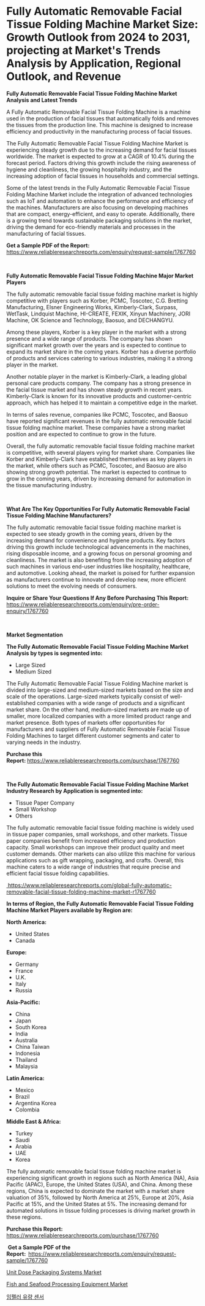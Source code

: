 <p><h1>Fully Automatic Removable Facial Tissue Folding Machine Market Size: Growth Outlook from 2024 to 2031, projecting at Market's Trends Analysis by Application, Regional Outlook, and Revenue</h1></p><p><strong>Fully Automatic Removable Facial Tissue Folding Machine Market Analysis and Latest Trends</strong></p>
<p><p>A Fully Automatic Removable Facial Tissue Folding Machine is a machine used in the production of facial tissues that automatically folds and removes the tissues from the production line. This machine is designed to increase efficiency and productivity in the manufacturing process of facial tissues.</p><p>The Fully Automatic Removable Facial Tissue Folding Machine Market is experiencing steady growth due to the increasing demand for facial tissues worldwide. The market is expected to grow at a CAGR of 10.4% during the forecast period. Factors driving this growth include the rising awareness of hygiene and cleanliness, the growing hospitality industry, and the increasing adoption of facial tissues in households and commercial settings.</p><p>Some of the latest trends in the Fully Automatic Removable Facial Tissue Folding Machine Market include the integration of advanced technologies such as IoT and automation to enhance the performance and efficiency of the machines. Manufacturers are also focusing on developing machines that are compact, energy-efficient, and easy to operate. Additionally, there is a growing trend towards sustainable packaging solutions in the market, driving the demand for eco-friendly materials and processes in the manufacturing of facial tissues.</p></p>
<p><strong>Get a Sample PDF of the Report:&nbsp;</strong> <a href="https://www.reliableresearchreports.com/enquiry/request-sample/1767760">https://www.reliableresearchreports.com/enquiry/request-sample/1767760</a></p>
<p>&nbsp;</p>
<p><strong>Fully Automatic Removable Facial Tissue Folding Machine Major Market Players</strong></p>
<p><p>The fully automatic removable facial tissue folding machine market is highly competitive with players such as Korber, PCMC, Toscotec, C.G. Bretting Manufacturing, Elsner Engineering Works, Kimberly-Clark, Surpass, WetTask, Lindquist Machine, HI-CREATE, FEXIK, Xinyun Machinery, JORI Machine, OK Science and Technology, Baosuo, and DECHANGYU.</p><p>Among these players, Korber is a key player in the market with a strong presence and a wide range of products. The company has shown significant market growth over the years and is expected to continue to expand its market share in the coming years. Korber has a diverse portfolio of products and services catering to various industries, making it a strong player in the market.</p><p>Another notable player in the market is Kimberly-Clark, a leading global personal care products company. The company has a strong presence in the facial tissue market and has shown steady growth in recent years. Kimberly-Clark is known for its innovative products and customer-centric approach, which has helped it to maintain a competitive edge in the market.</p><p>In terms of sales revenue, companies like PCMC, Toscotec, and Baosuo have reported significant revenues in the fully automatic removable facial tissue folding machine market. These companies have a strong market position and are expected to continue to grow in the future.</p><p>Overall, the fully automatic removable facial tissue folding machine market is competitive, with several players vying for market share. Companies like Korber and Kimberly-Clark have established themselves as key players in the market, while others such as PCMC, Toscotec, and Baosuo are also showing strong growth potential. The market is expected to continue to grow in the coming years, driven by increasing demand for automation in the tissue manufacturing industry.</p></p>
<p>&nbsp;</p>
<p><strong>What Are The Key Opportunities For Fully Automatic Removable Facial Tissue Folding Machine Manufacturers?</strong></p>
<p><p>The fully automatic removable facial tissue folding machine market is expected to see steady growth in the coming years, driven by the increasing demand for convenience and hygiene products. Key factors driving this growth include technological advancements in the machines, rising disposable income, and a growing focus on personal grooming and cleanliness. The market is also benefiting from the increasing adoption of such machines in various end-user industries like hospitality, healthcare, and automotive. Looking ahead, the market is poised for further expansion as manufacturers continue to innovate and develop new, more efficient solutions to meet the evolving needs of consumers.</p></p>
<p><strong>Inquire or Share Your Questions If Any Before Purchasing This Report:</strong> <a href="https://www.reliableresearchreports.com/enquiry/pre-order-enquiry/1767760">https://www.reliableresearchreports.com/enquiry/pre-order-enquiry/1767760</a></p>
<p>&nbsp;</p>
<p><strong>Market Segmentation</strong></p>
<p><strong>The Fully Automatic Removable Facial Tissue Folding Machine Market Analysis by types is segmented into:</strong></p>
<p><ul><li>Large Sized</li><li>Medium Sized</li></ul></p>
<p><p>The Fully Automatic Removable Facial Tissue Folding Machine market is divided into large-sized and medium-sized markets based on the size and scale of the operations. Large-sized markets typically consist of well-established companies with a wide range of products and a significant market share. On the other hand, medium-sized markets are made up of smaller, more localized companies with a more limited product range and market presence. Both types of markets offer opportunities for manufacturers and suppliers of Fully Automatic Removable Facial Tissue Folding Machines to target different customer segments and cater to varying needs in the industry.</p></p>
<p><strong>Purchase this Report:&nbsp;</strong><a href="https://www.reliableresearchreports.com/purchase/1767760">https://www.reliableresearchreports.com/purchase/1767760</a></p>
<p>&nbsp;</p>
<p><strong>The Fully Automatic Removable Facial Tissue Folding Machine Market Industry Research by Application is segmented into:</strong></p>
<p><ul><li>Tissue Paper Company</li><li>Small Workshop</li><li>Others</li></ul></p>
<p><p>The fully automatic removable facial tissue folding machine is widely used in tissue paper companies, small workshops, and other markets. Tissue paper companies benefit from increased efficiency and production capacity. Small workshops can improve their product quality and meet customer demands. Other markets can also utilize this machine for various applications such as gift wrapping, packaging, and crafts. Overall, this machine caters to a wide range of industries that require precise and efficient facial tissue folding capabilities.</p></p>
<p><a href="https://www.reliableresearchreports.com/global-fully-automatic-removable-facial-tissue-folding-machine-market-r1767760">&nbsp;https://www.reliableresearchreports.com/global-fully-automatic-removable-facial-tissue-folding-machine-market-r1767760</a></p>
<p><strong>In terms of Region, the Fully Automatic Removable Facial Tissue Folding Machine Market Players available by Region are:</strong></p>
<p>
    <p> <strong> North America: </strong>
        <ul>
            <li>United States</li>
            <li>Canada</li>
        </ul>
        </p> 
    <p> <strong> Europe: </strong>
        <ul>
            <li>Germany</li>
            <li>France</li>
            <li>U.K.</li>
            <li>Italy</li>
            <li>Russia</li>
        </ul>
        </p> 
    <p> <strong> Asia-Pacific: </strong>
        <ul>
            <li>China</li>
            <li>Japan</li>
            <li>South Korea</li>
            <li>India</li>
            <li>Australia</li>
            <li>China Taiwan</li>
            <li>Indonesia</li>
            <li>Thailand</li>
            <li>Malaysia</li>
        </ul>
        </p> 
    <p> <strong> Latin America: </strong>
        <ul>
            <li>Mexico</li>
            <li>Brazil</li>
            <li>Argentina Korea</li>
            <li>Colombia</li>
        </ul>
        </p> 
    <p> <strong> Middle East & Africa: </strong>
        <ul>
            <li>Turkey</li>
            <li>Saudi</li>
            <li>Arabia</li>
            <li>UAE</li>
            <li>Korea</li>
        </ul>
    </p>
    </p>
<p><p>The fully automatic removable facial tissue folding machine market is experiencing significant growth in regions such as North America (NA), Asia Pacific (APAC), Europe, the United States (USA), and China. Among these regions, China is expected to dominate the market with a market share valuation of 35%, followed by North America at 25%, Europe at 20%, Asia Pacific at 15%, and the United States at 5%. The increasing demand for automated solutions in tissue folding processes is driving market growth in these regions.</p></p>
<p><strong>Purchase this Report: </strong><a href="https://www.reliableresearchreports.com/purchase/1767760">https://www.reliableresearchreports.com/purchase/1767760</a></p>
<p>&nbsp;<strong>Get a Sample PDF of the Report:&nbsp;&nbsp;</strong><a href="https://www.reliableresearchreports.com/enquiry/request-sample/1767760">https://www.reliableresearchreports.com/enquiry/request-sample/1767760</a></p>
<p><strong></strong></p>
<p><p><a href="https://github.com/lubmix/Market-Research-Report-List-3/blob/main/unit-dose-packaging-systems-market.md">Unit Dose Packaging Systems Market</a></p><p><a href="https://view.publitas.com/reportprime-1/global-fish-and-seafood-processing-equipment-market-trends-insights-into-growth-opportunities-and-challenges-forecasted-from-2024-to-2031/">Fish and Seafood Processing Equipment Market</a></p><p><a href="https://github.com/ConstantinVon/Market-Research-Report-List-1/blob/main/1553061175354.md">임펠러 유량 센서</a></p></p>